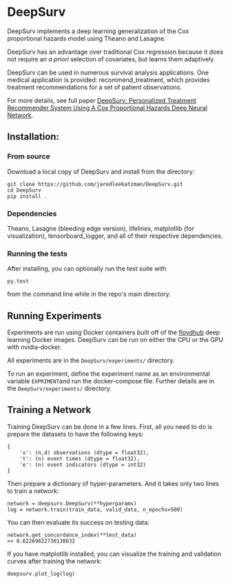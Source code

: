 # DeepSurv

DeepSurv implements a deep learning generalization of the Cox proportional hazards model using Theano and Lasagne. 

DeepSurv has an advantage over traditional Cox regression because it does not require an *a priori* selection of covariates, but learns them adaptively. 

DeepSurv can be used in numerous survival analysis applications. One medical application is provided: recommend_treatment, which provides treatment recommendations for a set of patient observations. 

For more details, see full paper [DeepSurv: Personalized Treatment Recommender System Using A Cox Proportional Hazards Deep Neural Network](http://arxiv.org/abs/1606.00931).

## Installation:

### From source

Download a local copy of DeepSurv and install from the directory:

	git clone https://github.com/jaredleekatzman/DeepSurv.git
	cd DeepSurv
	pip install .

### Dependencies

Theano, Lasagne (bleeding edge version), lifelines, matplotlib (for visualization), tensorboard_logger, and all of their respective dependencies. 

### Running the tests

After installing, you can optionally run the test suite with

	py.test

from the command line while in the repo's main directory. 

## Running Experiments

Experiments are run using Docker containers built off of the [floydhub](https://github.com/floydhub/dl-docker) deep learning Docker images. DeepSurv can be run on either the CPU or the GPU with nvidia-docker. 

All experiments are in the `DeepSurv/experiments/` directory. 

To run an experiment, define the experiment name as an environmental variable `EXPRIMENT`and run the docker-compose file. Further details are in the `DeepSurv/experiments/` directory. 

## Training a Network

Training DeepSurv can be done in a few lines. 
First, all you need to do is prepare the datasets to have the following keys:

	{ 
		'x': (n,d) observations (dtype = float32), 
	 	't': (n) event times (dtype = float32),
	 	'e': (n) event indicators (dtype = int32)
	}

Then prepare a dictionary of hyper-parameters. And it takes only two lines to train a network:

	network = deepsurv.DeepSurv(**hyperparams)
	log = network.train(train_data, valid_data, n_epochs=500)

You can then evaluate its success on testing data:

	network.get_concordance_index(**test_data)
	>> 0.62269622730138632

If you have matplotlib installed, you can visualize the training and validation curves after training the network:

	deepsurv.plot_log(log)
